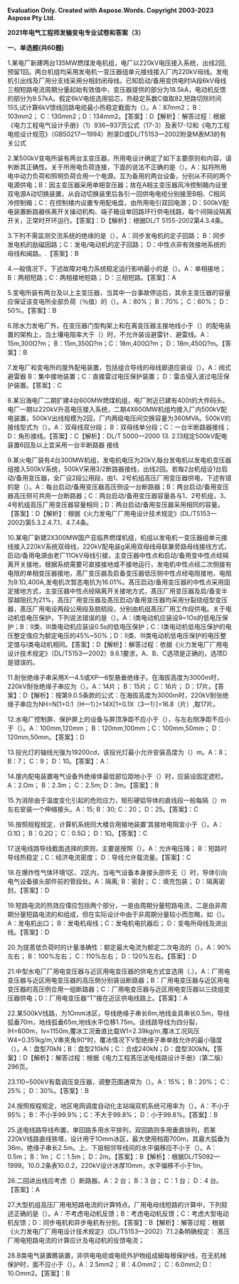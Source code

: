 ﻿**Evaluation Only. Created with Aspose.Words. Copyright 2003-2023 Aspose Pty Ltd.**

**2021年电气工程师发输变电专业试卷和答案（3）**

**一、单选题(共60题)**

1\.某电厂新建两台135MW燃煤发电机组，电厂以220kV电压接入系统，出线2回,预留1回。两台机组均采用发电机一变压器组单元接线接入厂内220kV母线。发电机引出线及厂用分支线采用分相封闭母线。已知启动/备用变供电时IA段6kV母线三相短路电流周期分量起始有效值中，变压器提供的部分为18.5kA，电动机反馈的部分为9.57kA。假定6kV电缆选用铝芯，热稳定系数C值取82,短路切除时间15S,试计算6kV馈线回路电缆最小热稳定截面为（）。A：87mm2； B：103mm2； C：130mm2；D：134mm2。【答案】：D【解析】：解答过程：根据《电力工程电气设计手册》（1）936~937页公式（17-3）及表17-12和《电力工程电缆设计规范》（GB50217—1994）附录D或DL/T5153—2002附录M表M3的有关公式

2\.某500kV变电所装有两台主变压器，所用电设计确定了如下主要原则和内容，请判断其正确性。关于所用电负荷连接，下面的说法不正确的是（）。A：拟将所用电中动力负荷和照明负荷合用一个电源。互为备用的两台设备，分别从不同的两个电源供电；B：因主变压器采用单相变压器；故在A相主变压器风冷控制箱内设里双电源A动切换装置，从自动切换装里后各引一回供电电缆分别接至B相、C相风冷控制箱；C：在控制楼内设置专用配电盘，由所用电引双回电源；D：500kV配电装置断路器係离开关操动机构、端子箱设单回路环行供电线路，每个间隔设隔离开关，正常时开环运行。【答案】：D【解析】：根据DL/T 5155-2002第4.3.4条。

3\.下列不需监测交流系统的绝缘的是（），A：同步发电机的定子回路； B：同步发电机的励磁因路；C：发电/电动机的定子回路； D：中性点非有效接地系统的母线和闽路。.【答案】：B

4\.—般情况下，下述故障对电力系统稳定运行影响最小的是（）。A：单相接地； B：两相短路；C：两相接地短路； D：三相短路。【答案】：A

5\.变电所装有两台及以上主变压器，当其中一台事故停运后，其余主变压器的容量应保证该变电所全部负荷（％值）的（）。A：80%； B：70%； C：60%； D：50%。【答案】：B

6\.除水力发电厂外，在变压器门型构架上和在离变压器主接地线小于（）的配电装置的架构上，当土壤电阻率大于（）时，不允许装设避雷针、避雷线。A：15m,300Ω?m； B：15m,350Ω?m；C：18m,400Ω?m； D：18m,450Ω?m。【答案】：B

7\.发电厂和变电所的屋外配电装置，包括组合导线的母线廊道应装设（）。A：阀式避雷器 B：集中接地装置；C：直接雷过电压保护装置； D：雷击侵入波过电压保护装置。【答案】：C

8\.某沿海电厂二期扩建4台600MW燃煤机组，电厂附近已建有400t的大件码头。电厂一期以220kV升高电压接入系统，二期4X600MW机组均接入厂内500kV配电装置，500kV出线规模为2回，厂内两级电压间交换容量为360MVA。500kV的接线型式为（）。A：双母线双分段； B：双母线单分段；C：一台半断路器接线；D：角形接线。【答案】：C【解析】：DL/T 5000—2000 13. 2.13规定500kV配电装置6回及以上宜采用一台半断路器 接线

9\.某火电厂装有4台300MW机组，发电机电压为20kV,每台发电机以发电机变压器组接入500kV系统，500kV采用3/2断路器接线，出线2回。若每2台机组设1台启动/备用变压器，全厂设2段公用段，由1、2号机组高压厂用变压器供电，下述有错的是（）。A：每台启动/备用变压器高压侧设一台断路器；B：两台启动/备用变压器高压侧可共用一台断路器；C：两台启动/备用变压器容量各与1、2号机组，3、4号机组高压厂用变压器容量相同；D：两台启动/备用变压器采用相同的容量。【答案】：D【解析】：根据《火力发电厂厂用电设计技术规定》(DL/T5153—2002)第5.3.2.4.7.1、4.7.4条。

10\.某电厂新建2X300MW国产亚临界燃煤机组，机组以发电机一变压器组单元接线接入220kV系统双母线，220kV配电装g采用双母线母联兼旁路母线接线方式，启动/备用电源由老厂11OkV母线引接，主变压器中性点和启动/备用变中性点经隔离开关接地，根据系统需要可直接接地或不接地运行，发电机中性点经二次侧接有电阻的单相变压器接地，髙厂变压器及启备变压器低压侧中性点经电阻接地，电阻为9.1Ω,400A,发电机次暂态电抗为16.01%。髙压启动/备用变压器的中性点采用固定接地方式，主变压器中性点经隔离开关接地方式，髙压厂用变压器及启/备变半穿越阻抗为21%，高压厂用变压器及髙压启动/备用变压器均采用分裂绕组型变压器，髙压厂用电设两段公用段及脱硫段，分别由机组髙压厂用工作段供电。关于电动机低电压保护，下列说法错误的是（）。A：I类电动机应装设9~1Os的低电压保护；B：II类、III类电动机应装设0.5s的低电压保护；C：I类电动机低电压保护的电压整定值应为额定电压的45%~50%；D：II类、III类电动机低电压保护的电压整定值与I类电动机相同。【答案】：D【解析】：解答过程：依据《火力发电厂厂用电设计技术规定》（DL/T5153—2002）9.6.1要求，A、B、C选项是正确的，选项D是错误的。

11\.耐张绝缘子串采用X—4.5或XP—6型悬垂绝缘子。在海拔高度为3000m时，220kV耐张绝缘子串应为（）。A：14片； B：15片； C：16片； D：17片。【答案】：D【解析】：按第9.0.5条款的公式：在海拔高度为3000m时，220kV耐张绝缘子串应为NH=N[1+0.1（H—1）]=14X[1+0.1X（3—1）]=16.8（片）,取17片。

12\.水电厂控制屏、保护屏上的设备与屏顶净距不应小于（），与左右侧净距不应小于（）。A：100mm,120mm； B：120mm,100mm；C：100mm,50mm； D：120mm,50mm。【答案】：D

13\.投光灯的轴线光强为19200cd，该投光灯最小允许安装高度为（）m。A：8； B：7； C：9； D：10。【答案】：A：

14\.屋内配电装置电气设备外绝缘体最低部位距地小于（）时，应装设固定遮栏。A：2.Om； B：2.3m； C：2.5m; D：3m。【答案】：B

15\.为消除由于温度变化引起的危险应力，矩形硬铝导体的直线段一般每隔（）m左右安装一个伸缩接头。A：15; B：30; C：20； D：25。【答案】：C

16\.按照规程规定，计算机系统同大楼合用接地装置’其接地电阻宜小于（）。A：O.1Ω； B：0.2Ω； C：0.5Ω； D：1Ω。【答案】：C

17\.送电线路导线截面选择的原则，主要是按照（）。A：允许电压降； B：短路时导线热稳定；C：经济电流密度； D：导线允许载流量。【答案】：C

18\.在爆炸性气体环境1区、2区内，当电气设备本身接头部件无（）时，导体引向电气设备接头部件前的管段处。A：隔离; B：密封； C：填充包装； D：隔离密封。【答案】：D

19\.短路电流的热效应偉应包括两个部分，一是由周期分量短路电流，二是由非周期分量短路电流的和组成，但在实际设计中由于非周期分量较小而忽略，如（）。A：发电机出口； B：发电机母线；C：发电机电抗器后； D：变电所母线及进出线。【答案】：D

20\.为提髙低负荷时的计量准确性：额定最大电流为额定二次电流的（）。A：90%左右； B：100%左右； C：110%左右； D：120%左右。【答案】：D

21\.中型水电厂厂用电变压器与近区用电变压器的供电方式宜选用（.）。A：厂用电变压器与近区用电变压器的高压側分别装设断路器；B：厂用电变压器与近区用电变压器的高压例合用一组断路器；C：厂用电变压器与近区用电变压器以三绕组变压器供电；D：厂用电变压器“T”接在近区供电线路上。【答案】：A

22\.某500kV线路，为1Omm冰区，导线绝缘子串长6m,地线金具串长0.5m，导线弧垂70m，地线弧垂65m,地线水平位移1.75m。该线路导线为四分裂，lH=600m，lv=1150m,覆冰工况垂直比载W1=2.39kg/m,覆冰工况风压W4=0.351kg/m,V串夹角90°时，覆冰情况下V型绝缘子串单肢允许的最小强度（）。A：盘型70kN；B：盘型210kN；C：合成240kN；D：盘型300kN。【答案】：D【解析】：解答过程：根据《电力工程髙压送电线路设计手册》（第二版）296页。

23\.110~500kV有载调压变压器，调整范围通常为（）。A：15%； B：20%； C：25%； D：30%。【答案】：B

24\.按照规程规定，地区电网调度自动化主站端双机系统可用率为（）。A：不小于95%； B：不小手99.9%；C：不大于99.8%； D：小于99.8%。【答案】：B

25\.送电线路导线布置，单回路多用水平排列，双回路则多用垂直排列，若某220kV线路直线铁塔，设计用于1Omm冰区，最大使用档距700m，其最大弧垂为36m，绝缘子串长2.5m。上、下层相邻导线间的水平偏移应不小于（）。A：0.5m； B：1m； C：1.5m； D：2m。【答案】：B【解析】：根据DL/T5092—1999。10.0.2条表10.0.2，220kV设计冰厚10mm，水平偏移不小于1m。

26\.二回进出线应考虑（）断路器。A：2 台； B：3 台； C：1 台； D：4 台。【答案】：A

27\.大型机组高压厂用电短路电流的计算特点。厂用电母线短路的计算中，下列叙述正确的是（）。A：不考虑电动机反馈；B：考虑电动机反馈；C：考虑大型电动机反馈；D：同步电机和异步电机有分别。【答案】：B【解析】：解答过程：根据《火力发电厂厂用电设计技术规定》（DL/T5153—2002）7.1.2条明确规定： 髙压厂用电短路电流的计算应计及电动机的反馈电流；

28\.B类电气装置瞧装置，非供电电缆或电缆外护物组成細每根保护线，在无机械保护时，面不应小于（）。A：2.5mm2； B：4.Omm2； C：6.0mm2; D：10.Omm2。【答案】：B
